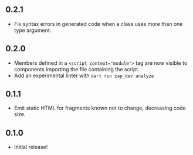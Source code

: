 ## 0.2.1

- Fix syntax errors in generated code when a class uses more than one type
  argument.

## 0.2.0

- Members defined in a `<script context="module">` tag are now visible to
  components importing the file containing the script.
- Add an experimental linter with `dart run zap_dev analyze`

## 0.1.1

- Emit static HTML for fragments known not to change, decreasing code size.

## 0.1.0

- Initial release!
